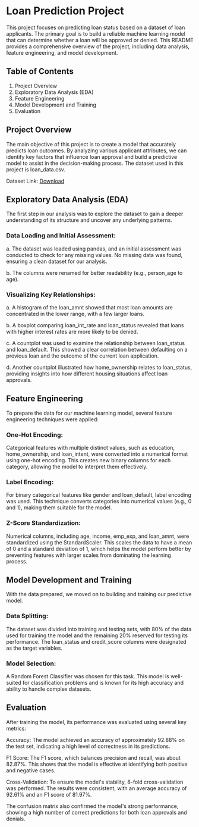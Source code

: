 # Loan Prediction Project
This project focuses on predicting loan status based on a dataset of loan applicants. The primary goal is to build a reliable machine learning model that can determine whether a loan will be approved or denied. This README provides a comprehensive overview of the project, including data analysis, feature engineering, and model development.

## Table of Contents
1. Project Overview
2. Exploratory Data Analysis (EDA)
3. Feature Engineering
4. Model Development and Training
5. Evaluation

## Project Overview
The main objective of this project is to create a model that accurately predicts loan outcomes. By analyzing various applicant attributes, we can identify key factors that influence loan approval and build a predictive model to assist in the decision-making process. The dataset used in this project is loan_data.csv.

Dataset Link: [Download](https://github.com/arunava6/loan_prediction_project/raw/refs/heads/main/loan_data.csv)

## Exploratory Data Analysis (EDA)
The first step in our analysis was to explore the dataset to gain a deeper understanding of its structure and uncover any underlying patterns.

### Data Loading and Initial Assessment:

a. The dataset was loaded using pandas, and an initial assessment was conducted to check for any missing values. No missing data was found, ensuring a clean dataset for our analysis.

b. The columns were renamed for better readability (e.g., person_age to age).

### Visualizing Key Relationships:

a. A histogram of the loan_amnt showed that most loan amounts are concentrated in the lower range, with a few larger loans.

b. A boxplot comparing loan_int_rate and loan_status revealed that loans with higher interest rates are more likely to be denied.

c. A countplot was used to examine the relationship between loan_status and loan_default. This showed a clear correlation between defaulting on a previous loan and the outcome of the current loan application.

d. Another countplot illustrated how home_ownership relates to loan_status, providing insights into how different housing situations affect loan approvals.

## Feature Engineering
To prepare the data for our machine learning model, several feature engineering techniques were applied:

### One-Hot Encoding:

Categorical features with multiple distinct values, such as education, home_ownership, and loan_intent, were converted into a numerical format using one-hot encoding. This creates new binary columns for each category, allowing the model to interpret them effectively.

### Label Encoding:

For binary categorical features like gender and loan_default, label encoding was used. This technique converts categories into numerical values (e.g., 0 and 1), making them suitable for the model.

### Z-Score Standardization:

Numerical columns, including age, income, emp_exp, and loan_amnt, were standardized using the StandardScaler. This scales the data to have a mean of 0 and a standard deviation of 1, which helps the model perform better by preventing features with larger scales from dominating the learning process.

## Model Development and Training
With the data prepared, we moved on to building and training our predictive model.

### Data Splitting:

The dataset was divided into training and testing sets, with 80% of the data used for training the model and the remaining 20% reserved for testing its performance. The loan_status and credit_score columns were designated as the target variables.

### Model Selection:

A Random Forest Classifier was chosen for this task. This model is well-suited for classification problems and is known for its high accuracy and ability to handle complex datasets.

## Evaluation
After training the model, its performance was evaluated using several key metrics:

Accuracy: The model achieved an accuracy of approximately 92.88% on the test set, indicating a high level of correctness in its predictions.

F1 Score: The F1 score, which balances precision and recall, was about 82.87%. This shows that the model is effective at identifying both positive and negative cases.

Cross-Validation: To ensure the model's stability, 8-fold cross-validation was performed. The results were consistent, with an average accuracy of 92.61% and an F1 score of 81.97%.

The confusion matrix also confirmed the model's strong performance, showing a high number of correct predictions for both loan approvals and denials.

